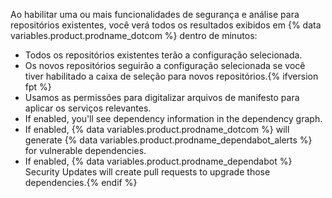 Ao habilitar uma ou mais funcionalidades de segurança e análise para repositórios existentes, você verá todos os resultados exibidos em {% data variables.product.prodname_dotcom %} dentro de minutos:

- Todos os repositórios existentes terão a configuração selecionada.
- Os novos repositórios seguirão a configuração selecionada se você tiver habilitado a caixa de seleção para novos repositórios.{% ifversion fpt %}
- Usamos as permissões para digitalizar arquivos de manifesto para aplicar os serviços relevantes.
- If enabled, you'll see dependency information in the dependency graph.
- If enabled, {% data variables.product.prodname_dotcom %} will generate {% data variables.product.prodname_dependabot_alerts %} for vulnerable dependencies.
- If enabled, {% data variables.product.prodname_dependabot %} Security Updates will create pull requests to upgrade those dependencies.{% endif %}
